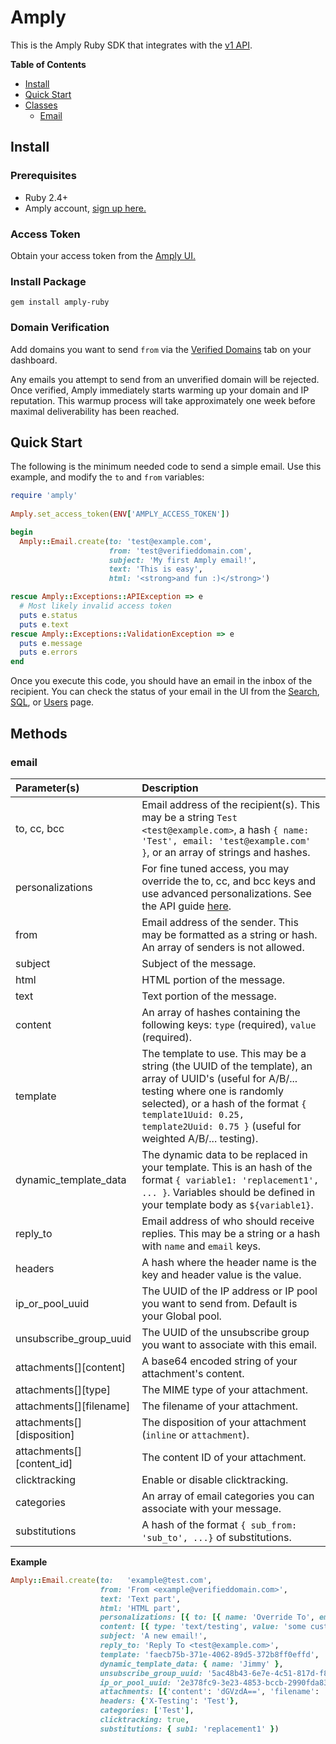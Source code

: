# Amply

This is the Amply Ruby SDK that integrates with the [v1 API](https://docs.sendamply.com/docs/api/docs/Introduction.md).

__Table of Contents__

- [Install](#install)
- [Quick Start](#quick-start)
- [Classes](#classes)
	- [Email](#Email)

## Install

### Prerequisites
- Ruby 2.4+
- Amply account, [sign up here.](https://sendamply.com/plans)

### Access Token

Obtain your access token from the [Amply UI.](https://sendamply.com/home/settings/access_tokens)

### Install Package
```
gem install amply-ruby
```

### Domain Verification
Add domains you want to send `from` via the [Verified Domains](https://sendamply.com/home/settings/verified_domains) tab on your dashboard.

Any emails you attempt to send from an unverified domain will be rejected.  Once verified, Amply immediately starts warming up your domain and IP reputation.  This warmup process will take approximately one week before maximal deliverability has been reached.

## Quick Start
The following is the minimum needed code to send a simple email. Use this example, and modify the `to` and `from` variables:

```ruby
require 'amply'
  
Amply.set_access_token(ENV['AMPLY_ACCESS_TOKEN'])

begin
  Amply::Email.create(to: 'test@example.com',
                      from: 'test@verifieddomain.com',
                      subject: 'My first Amply email!',
                      text: 'This is easy',
                      html: '<strong>and fun :)</strong>')

rescue Amply::Exceptions::APIException => e
  # Most likely invalid access token
  puts e.status
  puts e.text
rescue Amply::Exceptions::ValidationException => e
  puts e.message
  puts e.errors
end
```

Once you execute this code, you should have an email in the inbox of the recipient.  You can check the status of your email in the UI from the [Search](https://sendamply.com/home/analytics/searches/basic/new), [SQL](https://sendamply.com/home/analytics/searches/sql/new), or [Users](https://sendamply.com/home/analytics/users) page.

## Methods

### email

Parameter(s)         | Description
:---------------- | :---------------------------------------------------------------------------------------------------------------------------------------------------------------------------------------
to, cc, bcc | Email address of the recipient(s).  This may be a string `Test <test@example.com>`, a hash `{ name: 'Test', email: 'test@example.com' }`, or an array of strings and hashes.
personalizations | For fine tuned access, you may override the to, cc, and bcc keys and use advanced personalizations.  See the API guide [here](https://docs.sendamply.com/docs/api/Mail-Send.v1.yaml/paths/~1email/post).
from | Email address of the sender.  This may be formatted as a string or hash.  An array of senders is not allowed.
subject | Subject of the message.
html | HTML portion of the message.
text | Text portion of the message.
content | An array of hashes containing the following keys: `type` (required), `value` (required).
template | The template to use. This may be a string (the UUID of the template), an array of UUID's (useful for A/B/... testing where one is randomly selected), or a hash of the format `{ template1Uuid: 0.25, template2Uuid: 0.75 }` (useful for weighted A/B/... testing).
dynamic_template_data | The dynamic data to be replaced in your template.  This is an hash of the format `{ variable1: 'replacement1', ... }`. Variables should be defined in your template body as `${variable1}`.
reply_to |Email address of who should receive replies.  This may be a string or a hash with `name` and `email` keys.
headers | A hash where the header name is the key and header value is the value.
ip_or_pool_uuid | The UUID of the IP address or IP pool you want to send from.  Default is your Global pool.
unsubscribe_group_uuid | The UUID of the unsubscribe group you want to associate with this email.
attachments[][content] | A base64 encoded string of your attachment's content.
attachments[][type] | The MIME type of your attachment.
attachments[][filename] | The filename of your attachment.
attachments[][disposition] | The disposition of your attachment (`inline` or `attachment`).
attachments[][content_id] | The content ID of your attachment.
clicktracking | Enable or disable clicktracking.
categories | An array of email categories you can associate with your message.
substitutions | A hash of the format `{ sub_from: 'sub_to', ...}` of substitutions.

__Example__

```ruby
Amply::Email.create(to:   'example@test.com',
                    from: 'From <example@verifieddomain.com>',
                    text: 'Text part',
                    html: 'HTML part',
                    personalizations: [{ to: [{ name: 'Override To', email: 'test@example.com' }] }],
                    content: [{ type: 'text/testing', value: 'some custom content type' }],
                    subject: 'A new email!',
                    reply_to: 'Reply To <test@example.com>',
                    template: 'faecb75b-371e-4062-89d5-372b8ff0effd',
                    dynamic_template_data: { name: 'Jimmy' },
                    unsubscribe_group_uuid: '5ac48b43-6e7e-4c51-817d-f81ea0a09816',
                    ip_or_pool_uuid: '2e378fc9-3e23-4853-bccb-2990fda83ca9',
                    attachments: [{'content': 'dGVzdA==', 'filename': 'test.txt', 'type': 'text/plain', 'disposition': 'inline'}],
                    headers: {'X-Testing': 'Test'},
                    categories: ['Test'],
                    clicktracking: true,
                    substitutions: { sub1: 'replacement1' })
```
